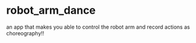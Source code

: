 # robot_arm_dance
an app that makes you able to control the robot arm and record actions as choreography!!